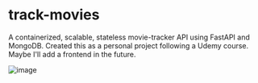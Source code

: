 # track-movies
A containerized, scalable, stateless movie-tracker API using FastAPI and MongoDB. Created this as a personal project following a Udemy course. Maybe I'll add a frontend in the future.

![image](https://user-images.githubusercontent.com/15129638/235893649-7393fdab-3474-42a0-a6af-3498074faff4.png)
